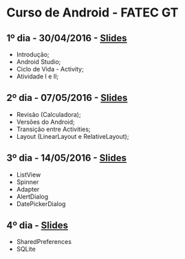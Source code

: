 Curso de Android - FATEC GT
===

1º dia - 30/04/2016 - [Slides](http://slides.com/jonatasleon/android-fatec-aula-01/fullscreen)
---

 - Introdução;
 - Android Studio;
 - Ciclo de Vida - Activity;
 - Atividade I e II;

2º dia - 07/05/2016 - [Slides](https://github.com/jonatasleon/curso-android-fatecgt/blob/master/slides/Aula%2002.pdf)
---

 - Revisão (Calculadora);
 - Versões do Android;
 - Transição entre Activities;
 - Layout (LinearLayout e RelativeLayout);

3º dia - 14/05/2016 - [Slides](https://github.com/jonatasleon/curso-android-fatecgt/blob/master/slides/Aula%2003.pdf)
---

- ListView
- Spinner
- Adapter
- AlertDialog
- DatePickerDialog

4º dia - [Slides](https://github.com/jonatasleon/curso-android-fatecgt/blob/master/slides/Aula%2004.pdf)
---

- SharedPreferences
- SQLite
